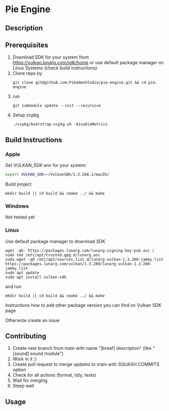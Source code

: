 # Pie Engine
## Description

## Prerequisites
1. Download SDK for your system from https://vulkan.lunarg.com/sdk/home or use default package manager on Linux Systems (check build instructions)
2. Clone repo by
   ```
   git clone git@github.com:PikemenStudio/pie-engine.git && cd pie-engine
   ```
3. run
   ```
   git submodule update --init --recursive
   ```
4. Setup vcpkg
   ```
   ./vcpkg/bootstrap-vcpkg.sh -disableMetrics
   ```
## Build Instructions
### Apple
Set VULKAN_SDK env for your system:
```sh
export VULKAN_SDK=~/VulkanSDK/1.3.268.1/macOS/
```
Build project
```
mkdir build || cd build && cmake ../ && make
```
### Windows
Not tested yet
### Linux
Use default package manager to download SDK
```
wget -qO- https://packages.lunarg.com/lunarg-signing-key-pub.asc | sudo tee /etc/apt/trusted.gpg.d/lunarg.asc
sudo wget -qO /etc/apt/sources.list.d/lunarg-vulkan-1.3.280-jammy.list https://packages.lunarg.com/vulkan/1.3.280/lunarg-vulkan-1.3.280-jammy.list
sudo apt update
sudo apt install vulkan-sdk
```
and run
```
mkdir build || cd build && cmake ../ && make
```
Instructions how to add other package version you can find on Vulkan SDK page

Otherwize create an issue
## Contributing
1. Create new branch from main with name "[breaf] description" (like "[sound] sound module")
2. Work in it :)
3. Create pull request to merge updates to main with SQUASH COMMITS option
4. Check for all actions (format, tidy, tests)
5. Wait for merging
6. Sleep well

## Usage
